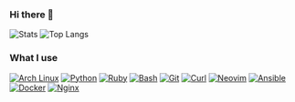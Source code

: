 ### Hi there 👋

![Stats](https://github-readme-stats.vercel.app/api?username=lepepe&count_private=true&show_icons=true&theme=dark)
![Top Langs](https://github-readme-stats.vercel.app/api/top-langs/?username=lepepe&layout=compact&hide=css,javascript,markdown&theme=dark)

### What I use
[<img alt="Arch Linux" src="https://img.shields.io/badge/-Arch Linux-blue?style=flat-square&logo=arch-linux&logoColor=white" />](https://archlinux.org/)
[<img alt="Python" src="https://img.shields.io/badge/-Python-007acc?style=flat-square&logo=python&logoColor=white" />](https://www.python.org/)
[<img alt="Ruby" src="https://img.shields.io/badge/-Ruby-red?style=flat-square&logo=ruby&logoColor=white" />](https://www.ruby-lang.org/en/)
[<img alt="Bash" src="https://img.shields.io/badge/-Bash-grey?style=flat-square&logo=gnu-bash&logoColor=white" />](https://www.gnu.org/software/bash/)
[<img alt="Git" src="https://img.shields.io/badge/-Git-orange?style=flat-square&logo=git&logoColor=white" />](https://git-scm.com/)
[<img alt="Curl" src="https://img.shields.io/badge/-Curl-gray?style=flat-square&logo=curl&logoColor=white" />](https://curl.se/)
[<img alt="Neovim" src="https://img.shields.io/badge/-Neovim-green?style=flat-square&logo=neovim&logoColor=white" />](https://neovim.io/)
[<img alt="Ansible" src="https://img.shields.io/badge/-Ansible-red?style=flat-square&logo=ansible&logoColor=white" />](https://www.ansible.com/)
[<img alt="Docker" src="https://img.shields.io/badge/-Docker-blue?style=flat-square&logo=docker&logoColor=white" />](https://www.docker.com/)
[<img alt="Nginx" src="https://img.shields.io/badge/-Nginx-green?style=flat-square&logo=nginx&logoColor=white" />](https://www.nginx.com/)

<!--
**lepepe/lepepe** is a ✨ _special_ ✨ repository because its `README.md` (this file) appears on your GitHub profile.

Here are some ideas to get you started:

- 🔭 I’m currently working on ...
- 🌱 I’m currently learning ...
- 👯 I’m looking to collaborate on ...
- 🤔 I’m looking for help with ...
- 💬 Ask me about ...
- 📫 How to reach me: ...
- 😄 Pronouns: ...
- ⚡ Fun fact: ...
-->
